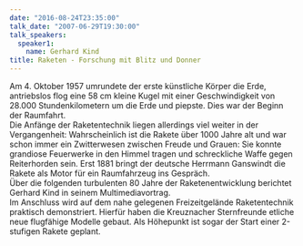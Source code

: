 ```yaml
---
date: "2016-08-24T23:35:00"
talk_date: "2007-06-29T19:30:00"
talk_speakers:
  speaker1:
    name: Gerhard Kind
title: Raketen - Forschung mit Blitz und Donner
---
```


Am 4. Oktober 1957 umrundete der erste künstliche Körper die Erde, antriebslos flog eine 58 cm kleine Kugel mit einer Geschwindigkeit von 28.000 Stundenkilometern um die Erde und piepste. Dies war der Beginn der Raumfahrt.  
Die Anfänge der Raketentechnik liegen allerdings viel weiter in der Vergangenheit: Wahrscheinlich ist die Rakete über 1000 Jahre alt und war schon immer ein Zwitterwesen zwischen Freude und Grauen: Sie konnte grandiose Feuerwerke in den Himmel tragen und schreckliche Waffe gegen Reiterhorden sein. Erst 1881 bringt der deutsche Herrmann Ganswindt die Rakete als Motor für ein Raumfahrzeug ins Gespräch.  
Über die folgenden turbulenten 80 Jahre der Raketenentwicklung berichtet Gerhard Kind in seinem Multimediavortrag.  
Im Anschluss wird auf dem nahe gelegenen Freizeitgelände Raketentechnik praktisch demonstriert. Hierfür haben die Kreuznacher Sternfreunde etliche neue flugfähige Modelle gebaut. Als Höhepunkt ist sogar der Start einer 2-stufigen Rakete geplant.
